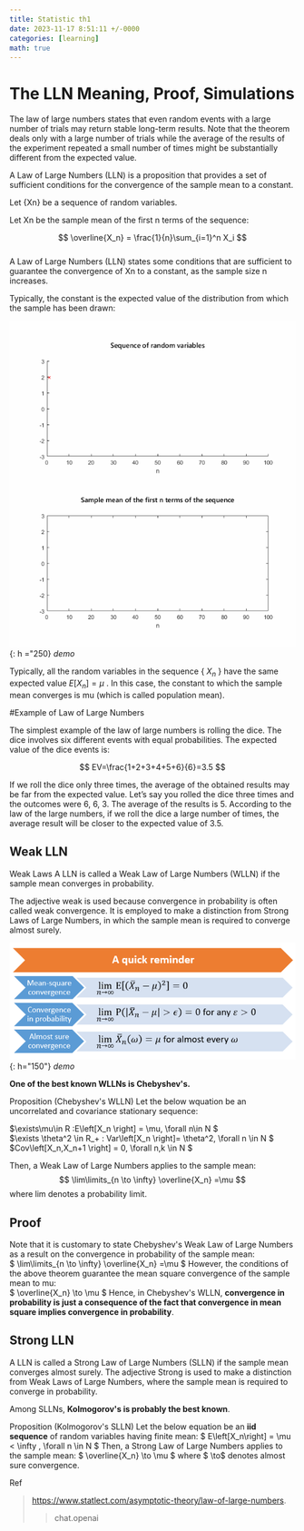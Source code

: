 ```yaml
---
title: Statistic th1
date: 2023-11-17 8:51:11 +/-0000
categories: [learning]
math: true
---
```


# The LLN Meaning, Proof, Simulations

The law of large numbers states that even random events with a large number of trials may return stable long-term results. Note that the theorem deals only with a large number of trials while the average of the results of the experiment repeated a small number of times might be substantially different from the expected value. <br>

A Law of Large Numbers (LLN) is a proposition that provides a set of sufficient conditions for the convergence of the sample mean to a constant.

Let {Xn} be a sequence of random variables.

Let Xn be the sample mean of the first n terms of the sequence:

$$
  \overline{X_n} =  \frac{1}{n}\sum_{i=1}^n X_i  
$$
<br>
A Law of Large Numbers (LLN) states some conditions that are sufficient to guarantee the convergence of Xn to a constant, as the sample size n increases.

Typically, the constant is the expected value of the distribution from which the sample has been drawn:

![g1](/assets/statiistics/H3.5/G1.gif){: h ="250}
_demo_

Typically, all the random variables in the sequence { $X_n$ } have the same expected value  $E\left[ X_n \right] = \mu$ . In this case, the constant to which the sample mean converges is mu (which is called population mean).

#Example of Law of Large Numbers

The simplest example of the law of large numbers is rolling the dice. The dice involves six different events with equal probabilities. The expected value of the dice events is:

$$
EV=\frac{1+2+3+4+5+6}{6}=3.5
$$

 

If we roll the dice only three times, the average of the obtained results may be far from the expected value. Let’s say you rolled the dice three times and the outcomes were 6, 6, 3. The average of the results is 5. According to the law of the large numbers, if we roll the dice a large number of times, the average result will be closer to the expected value of 3.5.


## Weak LLN

Weak Laws
A LLN is called a Weak Law of Large Numbers (WLLN) if the sample mean converges in probability.

The adjective weak is used because convergence in probability is often called weak convergence. It is employed to make a distinction from Strong Laws of Large Numbers, in which the sample mean is required to converge almost surely.

![g1](/assets/statiistics/th1/th1-1.png){: h="150"}
_demo_

**One of the best known WLLNs is Chebyshev's.**

Proposition (Chebyshev's WLLN) Let the below wquation be an uncorrelated and covariance stationary sequence:

$\exists\mu\in R :E\left[X_n \right] = \mu, \forall n\in N $ <br>
$\exists \theta^2 \in R_+ : Var\left[X_n \right]= \theta^2, \forall n \in N $ <br>
$Cov\left[X_n,X_n+1 \right] = 0, \forall n,k \in N $

Then, a Weak Law of Large Numbers applies to the sample mean:
$$
\lim\limits_{n \to \infty} \overline{X_n} =\mu
$$
where lim denotes a probability limit.

## Proof

Note that it is customary to state Chebyshev's Weak Law of Large Numbers as a result on the convergence in probability of the sample mean: <br>
$ \lim\limits_{n \to \infty} \overline{X_n} =\mu $
However, the conditions of the above theorem guarantee the mean square convergence of the sample mean to mu: <br>
$ \overline{X_n} \to \mu $
Hence, in Chebyshev's WLLN, **convergence in probability is just a consequence of the fact that convergence in mean square implies convergence in probability**.

## Strong LLN

A LLN is called a Strong Law of Large Numbers (SLLN) if the sample mean converges almost surely.
The adjective Strong is used to make a distinction from Weak Laws of Large Numbers, where the sample mean is required to converge in probability.

Among SLLNs, **Kolmogorov's is probably the best known**.

Proposition (Kolmogorov's SLLN) Let the below equation be an **iid sequence** of random variables having finite mean:
$ E\left[X_n\right] = \mu < \infty , \forall n \in N $
Then, a Strong Law of Large Numbers applies to the sample mean:
$ \overline{X_n} \to \mu $
where $ \to$  denotes almost sure convergence.


Ref
>https://www.statlect.com/asymptotic-theory/law-of-large-numbers.
>> chat.openai









